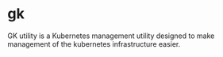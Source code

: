 # gk
GK utility is a Kubernetes management utility designed to make management of the kubernetes infrastructure easier.
